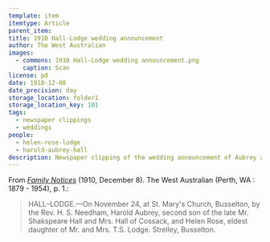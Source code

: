 ```yaml
---
template: item
itemtype: Article
parent_item: 
title: 1910 Hall-Lodge wedding announcement
author: The West Australian
images:
  - commons: 1910 Hall-Lodge wedding announcement.png
    caption: Scan
license: pd
date: 1910-12-08
date_precision: day
storage_location: folder1
storage_location_key: 101
tags:
  - newspaper clippings
  - weddings
people:
  - helen-rose-lodge
  - harold-aubrey-hall
description: Newspaper clipping of the wedding announcement of Aubrey and Helen Hall, from The West Australian, 8 December 1910.
---
```


From *[Family Notices](http://nla.gov.au/nla.news-article26297910)* (1910, December 8). The West Australian (Perth, WA : 1879 - 1954), p. 1.:

> HALL–LODGE.—On November 24, at St. Mary's Church, Busselton, by the Rev. H. S. Needham,
> Harold Aubrey, second son of the late Mr. Shakspeare Hall and Mrs. Hall of Cossack,
> and Helen Rose, eldest daughter of Mr. and Mrs. T.S. Lodge. Strelley, Busselton.
